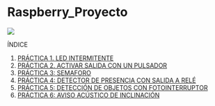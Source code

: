 # Raspberry_Proyecto

![](img/)

ÍNDICE

1. [PRÁCTICA 1. LED INTERMITENTE](EJERCICIO1.MD)
2. [PRÁCTICA 2. ACTIVAR SALIDA CON UN PULSADOR](EJERCICIO2.MD)
3. [PRÁCTICA 3: SEMAFORO](EJERCICIO3.MD)
4. [PRÁCTICA 4: DETECTOR DE PRESENCIA CON SALIDA A RELÉ](EJERCICIO4.MD)
5. [PRÁCTICA 5: DETECCIÓN DE OBJETOS CON FOTOINTERRUPTOR](EJERCICIO5.MD)
6. [PRÁCTICA 6: AVISO ACÚSTICO DE INCLINACIÓN](EJERCICIO6.MD)

